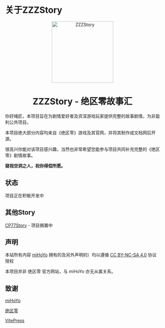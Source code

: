 # 关于ZZZStory

<p align="center">
  <a href="/"><img src="/logo.png" width="200" height="200" alt="ZZZStory"></a>
</p>

<div align="center">
<h1>ZZZStory - 绝区零故事汇</h1>
</div>

你好绳匠，本项目旨在为剧情爱好者及资深游戏玩家提供完整的故事剧情，为非盈利公共项目。

本项目绝大部分内容均来自《绝区零》游戏及其官网，并将其制作成文档网后开源。

很高兴你能对该项目感兴趣，当然也非常希望您能参与项目共同补充完整的《绝区零》剧情故事。

**窥视空洞之人，祝你得偿所愿。**

## 状态

项目正在积极开发中

## 其他Story

[CP77Story](https://github.com/doupoa/CP77Story) - 项目搁置中

## 声明

本站所有内容 [miHoYo](https://www.mihoyo.com/) 拥有的及另外声明的）均以遵循 [CC BY-NC-SA 4.0](https://creativecommons.org/licenses/by-nc-sa/4.0/) 协议授权

本项目并非 绝区零 官方网站，与 miHoYo 亦无从属关系。

## 致谢

[miHoYo](https://www.mihoyo.com/)

[绝区零](https://zzz.mihoyo.com/main/)

[VitePress](https://vitepress.dev/)

